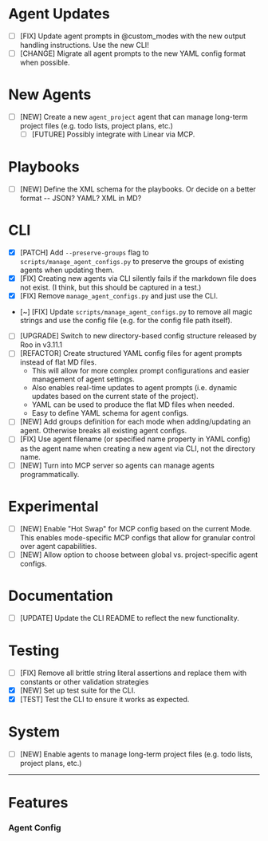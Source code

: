 
# Agent Updates
- [ ] [FIX] Update agent prompts in @custom_modes with the new output handling instructions. Use the new CLI!
- [ ] [CHANGE] Migrate all agent prompts to the new YAML config format when possible.

# New Agents
- [ ] [NEW] Create a new `agent_project` agent that can manage long-term project files (e.g. todo lists, project plans, etc.)
	- [ ] [FUTURE] Possibly integrate with Linear via MCP.

# Playbooks
- [ ] [NEW] Define the XML schema for the playbooks. Or decide on a better format -- JSON? YAML? XML in MD?

# CLI
- [X] [PATCH] Add `--preserve-groups` flag to `scripts/manage_agent_configs.py` to preserve the groups of existing agents when updating them.
- [X] [FIX] Creating new agents via CLI silently fails if the markdown file does not exist. (I think, but this should be captured in a test.)
- [X] [FIX] Remove `manage_agent_configs.py` and just use the CLI.
- [~] [FIX] Update `scripts/manage_agent_configs.py` to remove all magic strings and use the config file (e.g. for the config file path itself).
- [ ] [UPGRADE] Switch to new directory-based config structure released by Roo in v3.11.1
- [ ] [REFACTOR] Create structured YAML config files for agent prompts instead of flat MD files.
    - This will allow for more complex prompt configurations and easier management of agent settings.
    - Also enables real-time updates to agent prompts (i.e. dynamic updates based on the current state of the project).
    - YAML can be used to produce the flat MD files when needed.
    - Easy to define YAML schema for agent configs.
- [ ] [NEW] Add groups definition for each mode when adding/updating an agent. Otherwise breaks all existing agent configs.
- [ ] [FIX] Use agent filename (or specified name property in YAML config) as the agent name when creating a new agent via CLI, not the directory name.
- [ ] [NEW] Turn into MCP server so agents can manage agents programmatically.

# Experimental
- [ ] [NEW] Enable "Hot Swap" for MCP config based on the current Mode. This enables mode-specific MCP configs that allow for granular control over agent capabilities.
- [ ] [NEW] Allow option to choose between global vs. project-specific agent configs.

# Documentation
- [ ] [UPDATE] Update the CLI README to reflect the new functionality.

# Testing
- [ ] [FIX] Remove all brittle string literal assertions and replace them with constants or other validation strategies
- [X] [NEW] Set up test suite for the CLI.
- [X] [TEST] Test the CLI to ensure it works as expected.

# System
- [ ] [NEW] Enable agents to manage long-term project files (e.g. todo lists, project plans, etc.)

---

# Features

### Agent Config
